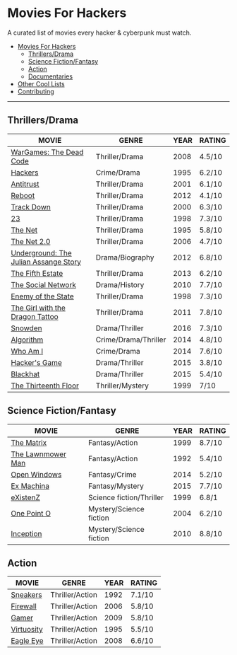 # Movies For Hackers

A curated list of movies every hacker & cyberpunk must watch.

- [Movies For Hackers](#movies-for-hackers)
	- [Thrillers/Drama](#thrillesdrama)
	- [Science Fiction/Fantasy](#science-fictionfantasy)
	- [Action](#action)
	- [Documentaries](#documentaries)
- [Other Cool Lists](#other-cool-lists)
- [Contributing](#contributing)

- - -

## Thrillers/Drama

| MOVIE																				   | GENRE					   | YEAR | RATING |
|--------------------------------------------------------------------------------------|---------------------------|------|--------|
| [WarGames: The Dead Code](http://www.imdb.com/title/tt0865957/)				   	   | Thriller/Drama            | 2008 | 4.5/10 |
| [Hackers](http://www.imdb.com/title/tt0113243/) 									   | Crime/Drama               | 1995 | 6.2/10 |
| [Antitrust](http://www.imdb.com/title/tt0218817/) 								   | Thriller/Drama            | 2001 | 6.1/10 |
| [Reboot](http://www.imdb.com/title/tt2090594/) 									   | Thriller/Drama            | 2012 | 4.1/10 |
| [Track Down](http://www.imdb.com/title/tt0159784/) 								   | Thriller/Drama            | 2000 | 6.3/10 |
| [23](http://www.imdb.com/title/tt0126765/) 										   | Thriller/Drama            | 1998 | 7.3/10 |
| [The Net](http://www.imdb.com/title/tt0113957/) 									   | Thriller/Drama            | 1995 | 5.8/10 |
| [The Net 2.0](http://www.imdb.com/title/tt0449077/) 								   | Thriller/Drama            | 2006 | 4.7/10 |
| [Underground: The Julian Assange Story](http://www.imdb.com/title/tt2357453/) 	   | Drama/Biography           | 2012 | 6.8/10 |
| [The Fifth Estate](http://www.imdb.com/title/tt1837703/) 							   | Thriller/Drama            | 2013 | 6.2/10 |
| [The Social Network](http://www.imdb.com/title/tt1285016/) 						   | Drama/History             | 2010 | 7.7/10 |
| [Enemy of the State](http://www.imdb.com/title/tt0120660/) 						   | Thriller/Drama            | 1998 | 7.3/10 |
| [The Girl with the Dragon Tattoo](http://www.imdb.com/title/tt1568346/)			   | Thriller/Drama            | 2011 | 7.8/10 |
| [Snowden](http://www.imdb.com/title/tt3774114/)									   | Drama/Thriller            | 2016 | 7.3/10 |
| [Algorithm](http://www.imdb.com/title/tt3293462/)									   | Crime/Drama/Thriller      | 2014 | 4.8/10 |
| [Who Am I](http://www.imdb.com/title/tt3042408/)									   | Crime/Drama               | 2014 | 7.6/10 |
| [Hacker's Game](http://www.imdb.com/title/tt3140724/) 							   | Drama/Thriller            | 2015 | 3.8/10 |
| [Blackhat](http://www.imdb.com/title/tt2717822/)									   | Drama/Thriller            | 2015 | 5.4/10 |
| [The Thirteenth Floor](http://www.imdb.com/title/tt0139809/) 						   | Thriller/Mystery          | 1999 | 7/10   |


## Science Fiction/Fantasy

| MOVIE																				   | GENRE					   | YEAR | RATING |
|--------------------------------------------------------------------------------------|---------------------------|------|--------|
| [The Matrix](http://www.imdb.com/title/tt0133093/)								   | Fantasy/Action			   | 1999 | 8.7/10 |
| [The Lawnmower Man](http://www.imdb.com/title/tt0104692/) 						   | Fantasy/Action            | 1992 | 5.4/10 |
| [Open Windows](http://www.imdb.com/title/tt2409818/) 								   | Fantasy/Crime             | 2014 | 5.2/10 |
| [Ex Machina](http://www.imdb.com/title/tt0470752/)								   | Fantasy/Mystery           | 2015 | 7.7/10 |
| [eXistenZ](http://www.imdb.com/title/tt0120907/) 									   | Science fiction/Thriller  | 1999 | 6.8/1| |
| [One Point O](http://www.imdb.com/title/tt0317042/) 								   | Mystery/Science fiction   | 2004 | 6.2/10 |
| [Inception](http://www.imdb.com/title/tt1375666/)									   | Mystery/Science fiction   | 2010 | 8.8/10 |

## Action

| MOVIE																				   | GENRE					   | YEAR | RATING |
|--------------------------------------------------------------------------------------|---------------------------|------|--------|
| [Sneakers](http://www.imdb.com/title/tt0105435/) 									   | Thriller/Action           | 1992 | 7.1/10 |
| [Firewall](http://www.imdb.com/title/tt0408345/) 									   | Thriller/Action           | 2006 | 5.8/10 |
| [Gamer](http://www.imdb.com/title/tt1034032/) 									   | Thriller/Action           | 2009 | 5.8/10 |
| [Virtuosity](http://www.imdb.com/title/tt0114857/) 								   | Thriller/Action           | 1995 | 5.5/10 |
| [Eagle Eye](http://www.imdb.com/title/tt1059786/)									   | Thriller/Action           | 2008 | 6.6/10 |


